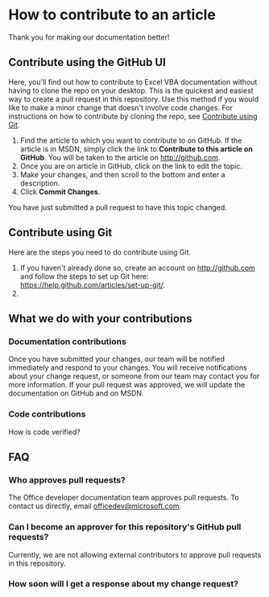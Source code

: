 # How to contribute to an article

Thank you for making our documentation better!

## Contribute using the GitHub UI

Here, you'll find out how to contribute to Excel VBA documentation without having to clone the repo on your desktop. This is the quickest and easiest way to create a pull request in this repository. Use this method if you would like to make a minor change that doesn't involve code changes. For instructions on how to contribute by cloning the repo, see [Contribute using Git](#contribute-using-git).

1. Find the article to which you want to contribute to on GitHub. If the article is in MSDN, simply click the link to **Contribute to this article on GitHub**. You will be taken to the article on http://github.com.
2. Once you are on article in GitHub, click on the link to edit the topic. 
3. Make your changes, and then scroll to the bottom and enter a description.
4. Click **Commit Changes**.

You have just submitted a pull request to have this topic changed. 

## Contribute using Git

Here are the steps you need to do contribute using Git.

1. If you haven't already done so, create an account on http://github.com and follow the steps to set up Git here: https://help.github.com/articles/set-up-git/.
2. 

## What we do with your contributions

### Documentation contributions
Once you have submitted your changes, our team will be notified immediately and respond to your changes. You will receive notifications about your change request, or someone from our team may contact you for more information. If your pull request was approved, we will update the documentation on GitHub and on MSDN.

### Code contributions

How is code verified?

## FAQ

### Who approves pull requests?

The Office developer documentation team approves pull requests. To contact us directly, email officedev@microsoft.com.

### Can I become an approver for this repository's GitHub pull requests?

Currently, we are not allowing external contributors to approve pull requests in this repository.

### How soon will I get a response about my change request?





